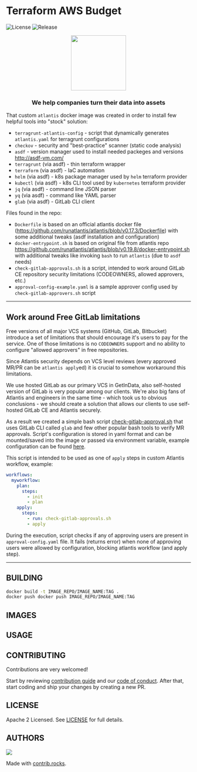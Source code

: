 # Terraform AWS Budget

<!--- Replace repository name -->
![License](https://badgen.net/github/license/getindata/docker-atlantis/)
![Release](https://badgen.net/github/release/getindata/docker-atlantis/)

<p align="center">
  <img height="150" src="https://getindata.com/img/logo.svg">
  <h3 align="center">We help companies turn their data into assets</h3>
</p>

That custom `atlantis` docker image was created in order to install few helpful tools into "stock" solution:

- `terragrunt-atlantis-config` - script that dynamically generates `atlantis.yaml` for terragrunt configurations
- `checkov` - security and "best-practice" scanner (static code analysis)
- `asdf` - version manager used to install needed packeges and versions <http://asdf-vm.com/>
- `terragrunt` (via asdf) - thin terraform wrapper
- `terraform` (via asdf) - IaC automation
- `helm` (via asdf) - k8s package manager used by `helm` terraform provider
- `kubectl` (via asdf) - k8s CLI tool used by `kubernetes` terraform provider
- `jq` (via asdf) - command line JSON parser
- `yq` (via asdf) - command like YAML parser
- `glab` (via asdf) - GitLab CLI client

Files found in the repo:

- `Dockerfile` is based on an official atlantis docker file (<https://github.com/runatlantis/atlantis/blob/v0.17.3/Dockerfile>) with some additional tweaks (asdf installation and configuration)
- `docker-entrypoint.sh` is based on original file from atlantis repo <https://github.com/runatlantis/atlantis/blob/v0.19.8/docker-entrypoint.sh> with additional tweaks like invoking `bash` to run `atlantis` (due to `asdf` needs)
- `check-gitlab-approvals.sh` is a script, intended to work around GitLab CE repository security limitations (CODEOWNERS, allowed approvers, etc.)
- `approval-config-example.yaml` is a sample approver config used by `check-gitlab-approvers.sh` script

---

## Work around Free GitLab limitations

Free versions of all major VCS systems (GitHub, GitLab, Bitbucket) introduce a set of limitations that should encourage it's users to pay for the service. One of those limitations is no `CODEOWNERS` support
and no ability to configure "allowed approvers" in free repositories.

Since Atlantis security depends on VCS level reviews (every approved MR/PR can be `atlantis apply`ed) it is crucial to somehow workaround this limitations.

We use hosted GitLab as our primary VCS in GetInData, also self-hosted version of GitLab is very popular among our clients. We're also big fans of Atlantis and engineers in the same time - which took us to obvious conclusions -
we should create a solution that allows our clients to use self-hosted GitLab CE and Atlantis securely.

As a result we created a simple bash script [check-gitlab-approval.sh](check-gitlab-approvals.sh) that uses GitLab CLI called `glab` and few other popular bash tools to verify MR approvals. Script's configuration is stored in
yaml format and can be mounted/saved into the image or passed via environment variable, example configuration can be found [here](approval-config-example.yaml).

This script is intended to be used as one of `apply` steps in custom Atlantis workflow, example:

```yaml
workflows:
  myworkflow:
    plan:
      steps:
        - init
        - plan
    apply:
      steps:
        - run: check-gitlab-approvals.sh
        - apply
```

During the execution, script checks if any of approving users are present in `approval-config.yaml` file. It fails (returns error) when none of approving users were allowed by configuration, blocking atlantis workflow (and apply step).

---

## BUILDING

```bash
docker build -t IMAGE_REPO/IMAGE_NAME:TAG .
docker push docker push IMAGE_REPO/IMAGE_NAME:TAG
```

## IMAGES

## USAGE

## CONTRIBUTING

Contributions are very welcomed!

Start by reviewing [contribution guide](CONTRIBUTING.md) and our [code of conduct](CODE_OF_CONDUCT.md). After that, start coding and ship your changes by creating a new PR.

## LICENSE

Apache 2 Licensed. See [LICENSE](LICENSE) for full details.

## AUTHORS

<!--- Replace repository name -->
<a href="https://github.com/getindata/docker-atlantis/graphs/contributors">
  <img src="https://contrib.rocks/image?repo=getindata/docker-atlantis" />
</a>

Made with [contrib.rocks](https://contrib.rocks).
